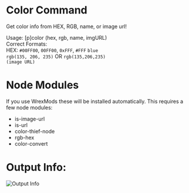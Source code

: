 # Color Command
Get color info from HEX, RGB, name, or image url!

Usage: [p]color (hex, rgb, name, imgURL)  
Correct Formats:  
HEX: `#00FF00`, `00FF00`, `0xFFF`, `#FFF`
`blue`  
`rgb(135, 206, 235)` OR `rgb(135,206,235)`  
`(image URL)`  

# Node Modules
If you use WrexMods these will be installed automatically.
This requires a few node modules:
- is-image-url
- is-url
- color-thief-node
- rgb-hex
- color-convert

# Output Info: 
![Output Info](https://i.imgur.com/hEWKQuh.png)